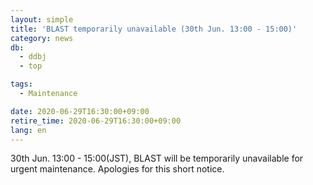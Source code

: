 ```yaml
---
layout: simple
title: 'BLAST temporarily unavailable (30th Jun. 13:00 - 15:00)'
category: news
db:
  - ddbj
  - top

tags:
  - Maintenance

date: 2020-06-29T16:30:00+09:00
retire_time: 2020-06-29T16:30:00+09:00
lang: en
---
```


<p>30th Jun. 13:00 - 15:00(JST), BLAST will be temporarily unavailable for urgent maintenance. Apologies for this short notice.</p>
